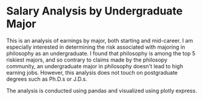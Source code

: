 # Salary Analysis by Undergraduate Major

This is an analysis of earnings by major, both starting and mid-career. I am especially interested in determining the risk associated with majoring in philosophy as an undergraduate. I found that philosophy is among the top 5 riskiest majors, and so contrary to claims made by the philosopy community, an undergraduate major in philosophy doesn't lead to high earning jobs. However, this analysis does not touch on postgraduate degrees such as Ph.D.s or J.D.s. 

The analysis is conducted using pandas and visualized using plotly express. 
